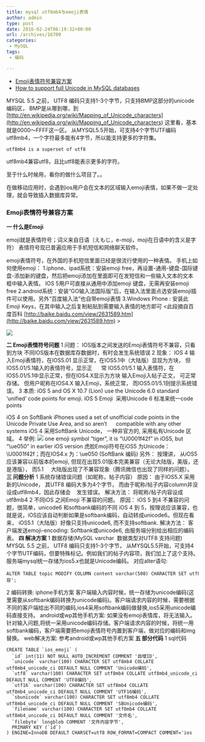 ```yaml
---
title: mysql utf8mb4与emoji表情
author: admin
type: post
date: 2016-02-24T06:19:32+00:00
url: /archives/16709
categories:
 - MySQL
tags:
 - 编码

---
```


- [Emoji表情符号兼容方案](http://my.oschina.net/wingyiu/blog/153357#OSC_h3_1)
- [How to support full Unicode in MySQL databases](http://my.oschina.net/wingyiu/blog/153357#OSC_h1_2)

MYSQL 5.5 之前， UTF8 编码只支持1-3个字节，只支持BMP这部分的unicode编码区， BMP是从哪到哪，到 [http://en.wikipedia.org/wiki/Mapping_of_Unicode_characters](http://en.wikipedia.org/wiki/Mapping_of_Unicode_characters) 这里看，基本就是0000～FFFF这一区。 从MYSQL5.5开始，可支持4个字节UTF编码utf8mb4，一个字符最多能有4字节，所以能支持更多的字符集。

```
utf8mb4 is a superset of utf8
```

utf8mb4兼容utf8，且比utf8能表示更多的字符。

至于什么时候用，看你的做什么项目了。。

在做移动应用时，会遇到ios用户会在文本的区域输入emoji表情，如果不做一定处理，就会导致插入数据库异常。

### **Emoji表情符号兼容方案**

**一 什么是Emoji**

emoji就是表情符号；词义来自日语（えもじ，e-moji，moji在日语中的含义是字符）
表情符号现已普遍应用于手机短信和网络聊天软件。


emoji表情符号，在外国的手机短信里面已经是很流行使用的一种表情。
手机上如何使用emoji：
1.iphone、ipad系统：安装emoji free，再设置-通用-键盘-国际键盘-添加新的键盘，然后把emoji添加在里面即可在发短信和一些输入文本的文本框中输入表情。
IOS 5用户可直接从通用中添加emoji 键盘，无需再安装emoji free
2.android系统：安装“GO输入法国际版”后，在输入法里面点选安装emoji插件可以使用。另外“百度输入法”也自带emoji表情
3.Windows Phone : 安装此 Emoji Keys，在其中输入之后复制粘贴到需要输入表情的地方即可
<此段摘自百度百科 [http://baike.baidu.com/view/2631589.htm](http://baike.baidu.com/view/2631589.htm) >

[![](http://static.oschina.net/uploads/img/201308/17162057_g5HE.png)](http://static.oschina.net/uploads/img/201308/17162057_g5HE.png)

**二 Emoji表情符号问题**
1 问题：
IOS版本之间发送的Emoji表情符号不兼容，只看到方块
不同IOS版本在数据库存数据时，有时会发生系统错误
2 现象：
IOS 4 输入Emoji表情符，在IOS5.01 显示正常，在IOS5.1中（大陆版）显现为方块， 但IOS5.01/5.1输入的表情符号，显示正      常
IOS5.01/5.1 输入表情符，在IOS5.01/5.1中显示正常，但在IOS4.X显示为方块
输入Emoji入帖子正文， 可正常存储。 但用户昵称在IOS4.X 输入Emoji，系统正常， 而IOS5.01/5.1则提示系统错误。
3 本质:
iOS 5 and OS X 10.7 (Lion) use the Unicode 6.0 standard ‘unified’ code points for emoji.
iOS 5 Emoji  采用Unicode 6 标准来统一code points

iOS 4 on SoftBank iPhones used a set of unofficial code points in the Unicode Private Use Area, and so aren’t      compatible with any other systems
iOS 4 采用SoftBank Unicode， 一种非官方的, 采用私有Unicode 区域。
4 举例:
[![](http://static.oschina.net/uploads/img/201308/17162057_3PCy.png)](http://static.oschina.net/uploads/img/201308/17162057_3PCy.png) one emoji symbol “tiger”, it is “\U0001f42f” in iOS5, but “\ue050” in earlier iOS version
虎脸Emoji符号在iOS5 为Unicode：\U0001f42f；而在IOS4.x 为：\ue050 (SoftBank 编码)
另外： 按理讲， 从iOS5 应该兼容以前版本的emoji, 但现在出现5.01版本完美兼容（无论大陆版，美版，还是港版）， 而5.1     大陆版出现了不兼容现象（腾讯微信也出现了同样的问题）。
**三 问题分析**
1 系统存储错误问题（如昵称，帖子内容）
原因：
由于IOS5.X 采用新的Unicode， 其UTF8 编码大多为4个字节， 而由于昵称/帖子内容column并没设成utf8mb4，因此存储会    发生错误。
解决方法：
将昵称/帖子内容设成utf8mb4
2 不同iOS 之间Emoji 不兼容的问题。
原因：
iOS 5 到4 不兼容的问题，很简单，unicode6 和softbank编码的不同
iOS 4 到 5，按理说应该兼容，也就是说，iOS应该自动判断如果是softbank编码，自动转成unicode6。但现在看来， iOS5.1（大陆版）好像只支持unicode6, 而不支持softbank.
解决方法：
客户端发送emoji-encoding: Softbank或unicode6, 由服务端分别给出相应的编码表。
**四 解决方案**
1 数据存储(MySQL varchar  数据类型对UTF8 支持问题)
MYSQL 5.5 之前， UTF8 编码只支持1-3个字节， 从MYSQL5.5开始，可支持4个字节UTF编码，但要特殊标记。例如我们的帖子内容项，我们加上了这个支持。服务端mysql统一存储为ios5.x也就是Unicode编码。
对应alter语句:

```
ALTER TABLE topic MODIFY COLUMN content varchar(500) CHARACTER SET utf8mb4 COLLATE utf8mb4_unicode_ci DEFAULT NULL COMMENT '内容';

```

2 编码转换:
iphone手机方案
客户端输入内容时候，统一存储为unicode编码(这里需要从softbank编码转换为unicode编码)。客户端请求内容的时候，需要根据不同的客户端给出不同的编码,ios4采用softbank编码做替换,ios5采用unicode编码直接支持。
android或wp其他手机方案:
如果没有emoji表情库，将无法输入。针对输入问题,将统一采用unicode编码存储。客户端请求内容的时候，将统一用softbank编码，客户端需要把emoji表情符号内置到客户端，做对应的编码和img替换。
web解决方案:
参考android或wp其他手机方案
**五 部分代码**
1 sql代码

```
CREATE TABLE `ios_emoji` (
  `id` int(11) NOT NULL AUTO_INCREMENT COMMENT '自增ID',
  `unicode` varchar(100) CHARACTER SET utf8mb4 COLLATE utf8mb4_unicode_ci DEFAULT NULL COMMENT 'Unicode编码',
  `utf8` varchar(100) CHARACTER SET utf8mb4 COLLATE utf8mb4_unicode_ci DEFAULT NULL COMMENT 'UTF8编码',
  `utf16` varchar(100) CHARACTER SET utf8mb4 COLLATE utf8mb4_unicode_ci DEFAULT NULL COMMENT 'UTF16编码',
  `sbunicode` varchar(100) CHARACTER SET utf8mb4 COLLATE utf8mb4_unicode_ci DEFAULT NULL COMMENT 'SBUnicode编码',
  `filename` varchar(100) CHARACTER SET utf8mb4 COLLATE utf8mb4_unicode_ci DEFAULT NULL COMMENT '文件名',
  `filebyte` longblob COMMENT '文件内容字节',
  PRIMARY KEY (`id`)
) ENGINE=InnoDB DEFAULT CHARSET=utf8 ROW_FORMAT=COMPACT COMMENT='ios

```